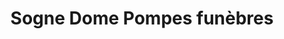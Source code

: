 ---
title: "Sogne Dome Pompes funèbres"
url: /saint-avold/sogne-dome-pompes-funebres/
shop: shop
---